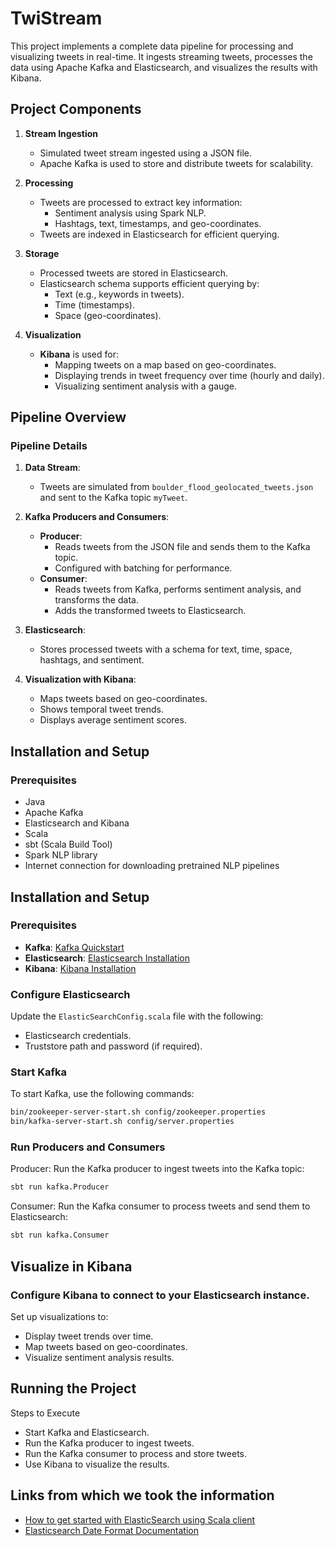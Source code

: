 # TwiStream

This project implements a complete data pipeline for processing and visualizing tweets in real-time. It ingests streaming tweets, processes the data using Apache Kafka and Elasticsearch, and visualizes the results with Kibana.

## Project Components

1. **Stream Ingestion**
   - Simulated tweet stream ingested using a JSON file.
   - Apache Kafka is used to store and distribute tweets for scalability.

2. **Processing**
   - Tweets are processed to extract key information:
     - Sentiment analysis using Spark NLP.
     - Hashtags, text, timestamps, and geo-coordinates.
   - Tweets are indexed in Elasticsearch for efficient querying.

3. **Storage**
   - Processed tweets are stored in Elasticsearch.
   - Elasticsearch schema supports efficient querying by:
     - Text (e.g., keywords in tweets).
     - Time (timestamps).
     - Space (geo-coordinates).

4. **Visualization**
   - **Kibana** is used for:
     - Mapping tweets on a map based on geo-coordinates.
     - Displaying trends in tweet frequency over time (hourly and daily).
     - Visualizing sentiment analysis with a gauge.

## Pipeline Overview

### Pipeline Details

1. **Data Stream**:
   - Tweets are simulated from `boulder_flood_geolocated_tweets.json` and sent to the Kafka topic `myTweet`.

2. **Kafka Producers and Consumers**:
   - **Producer**:
     - Reads tweets from the JSON file and sends them to the Kafka topic.
     - Configured with batching for performance.
   - **Consumer**:
     - Reads tweets from Kafka, performs sentiment analysis, and transforms the data.
     - Adds the transformed tweets to Elasticsearch.

3. **Elasticsearch**:
   - Stores processed tweets with a schema for text, time, space, hashtags, and sentiment.

4. **Visualization with Kibana**:
   - Maps tweets based on geo-coordinates.
   - Shows temporal tweet trends.
   - Displays average sentiment scores.

## Installation and Setup

### Prerequisites
- Java 
- Apache Kafka
- Elasticsearch and Kibana
- Scala
- sbt (Scala Build Tool)
- Spark NLP library
- Internet connection for downloading pretrained NLP pipelines


## Installation and Setup

### Prerequisites
- **Kafka**: [Kafka Quickstart](https://kafka.apache.org/quickstart)
- **Elasticsearch**: [Elasticsearch Installation](https://www.elastic.co/guide/en/elasticsearch/reference/current/install-elasticsearch.html)
- **Kibana**: [Kibana Installation](https://www.elastic.co/guide/en/kibana/current/install.html)

### Configure Elasticsearch
Update the `ElasticSearchConfig.scala` file with the following:
- Elasticsearch credentials.
- Truststore path and password (if required).

### Start Kafka
To start Kafka, use the following commands:
```bash
bin/zookeeper-server-start.sh config/zookeeper.properties
bin/kafka-server-start.sh config/server.properties
```

### Run Producers and Consumers
Producer:
Run the Kafka producer to ingest tweets into the Kafka topic:
```bash
sbt run kafka.Producer
```

Consumer:
Run the Kafka consumer to process tweets and send them to Elasticsearch:
```bash
sbt run kafka.Consumer
```

## Visualize in Kibana
### Configure Kibana to connect to your Elasticsearch instance.
Set up visualizations to:
- Display tweet trends over time.
- Map tweets based on geo-coordinates.
- Visualize sentiment analysis results.
  
## Running the Project
Steps to Execute
- Start Kafka and Elasticsearch.
- Run the Kafka producer to ingest tweets.
- Run the Kafka consumer to process and store tweets.
- Use Kibana to visualize the results.
  
## Links from which we took the information
- [How to get started with ElasticSearch using Scala client](https://stackoverflow.com/questions/27203498/how-to-get-started-with-elastic-search-using-scala-client)
- [Elasticsearch Date Format Documentation](https://www.elastic.co/guide/en/elasticsearch/reference/current/date.html?utm_source=chatgpt.com)

